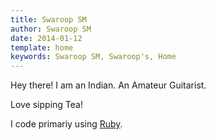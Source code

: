 ```yaml
---
title: Swaroop SM
author: Swaroop SM
date: 2014-01-12
template: home
keywords: Swaroop SM, Swaroop's, Home
---
```

Hey there! I am an Indian. An Amateur Guitarist.

Love sipping Tea!

I code primariy using [Ruby](http://ruby-lang.org).
